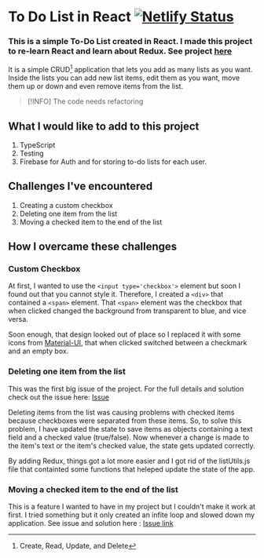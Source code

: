 # To Do List in React [![Netlify Status](https://api.netlify.com/api/v1/badges/2b22e7ed-ac8b-4da4-9eb0-0719e14c0a0d/deploy-status)](https://app.netlify.com/sites/todolist1518/deploys)

### This is a simple To-Do List created in React. I made this project to re-learn React and learn about Redux. See project [here](https://todolist1518.netlify.app/)

It is a simple CRUD[^1] application that lets you add as many lists as you want. Inside the lists you can add new list items, edit them as you want, move them up or down and even remove items from the list.

> [!INFO]
> The code needs refactoring

## What I would like to add to this project

1. TypeScript
2. Testing
3. Firebase for Auth and for storing to-do lists for each user.

## Challenges I've encountered

1. Creating a custom checkbox
2. Deleting one item from the list
3. Moving a checked item to the end of the list


## How I overcame these challenges

### Custom Checkbox

At first, I wanted to use the `<input type='checkbox'>` element but soon I found out that you cannot style it. Therefore, I created a  `<div>` that contained a `<span>` element. That `<span>` element was the checkbox that when clicked changed the background from transparent to blue, and vice versa.

Soon enough, that design looked out of place so I replaced it with some icons from [Material-UI](https://mui.com/material-ui/material-icons/), that when clicked switched between a checkmark and an empty box.

### Deleting one item from the list

This was the first big issue of the project. For the full details and solution check out the issue here: [Issue](https://github.com/alin1k/React-ToDoList/issues/1)

Deleting items from the list was causing problems with checked items because checkboxes were separated from these items. So, to solve this problem, I have updated the state to save items as objects containing a text field and a checked value (true/false). Now whenever a change is made to the item's text or the item's checked value, the state gets updated correctly.

By adding Redux, things got a lot more easier and I got rid of the listUtils.js file that containted some functions that heleped update the state of the app.

### Moving a checked item to the end of the list

This is a feature I wanted to have in my project but I couldn't make it work at first. I tried something but it only created an infite loop and slowed down my application. See issue and solution here : [Issue link](https://github.com/alin1k/React-ToDoList/issues/2)


[^1]: Create, Read, Update, and Delete

